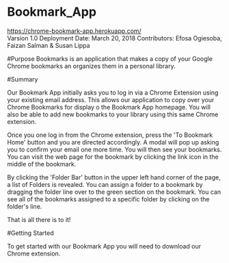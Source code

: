 # Bookmark_App

<https://chrome-bookmark-app.herokuapp.com/> \
Varsion 1.0
Deployment Date: March 20, 2018
Contributors: Efosa Ogiesoba, Faizan Salman & Susan Lippa

#Purpose
Bookmarks is an application that makes a copy of your Google Chrome bookmarks an organizes them in a personal library.  

#Summary

Our Bookmark App initially asks you to log in via a Chrome Extension using your existing email address. This allows our application to copy over your Chrome Bookmarks for display o the Bookmark App homepage. You will also be able to add new bookmarks to your library using this same Chrome extension.

Once you one log in from the Chrome extension, press the 'To Bookmark Home' button and you are directed accordingly. A modal will pop up asking you to confirm your email one more time. You will then see your bookmarks. You can visit the web page for the bookmark by clicking the link icon in the middle of the bookmark.

By clicking the 'Folder Bar' button in the upper left hand corner of the page, a list of Folders is revealed. You can assign a folder to a bookmark by dragging the folder line over to the green section on the bookmark. You can see all of the bookmarks assigned to a specific folder by clicking on the folder's line. 

That is all there is to it! 

#Getting Started

To get started with our Bookmark App you will need to download our Chrome extension. 

